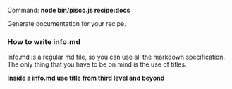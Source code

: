 Command: **node bin/pisco.js recipe:docs**

Generate documentation for your recipe.

### How to write info.md

Info.md is a regular md file, so you can use all the markdown specification. The only thing that you have to be on mind is the use of titles. 
 
**Inside a info.md use title from third level and beyond**